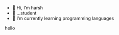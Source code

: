- 👋 Hi, I’m harsh
- 👣 ...student
- 🌱 I’m currently learning programming languages

hello


<!---
harshcode034/harshcode034 is a ✨ special ✨ repository because its `README.md` (this file) appears on your GitHub profile.
You can click the Preview link to take a look at your changes.
--->
